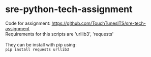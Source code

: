 # sre-python-tech-assignment
Code for assignment: https://github.com/TouchTunesITS/sre-tech-assignment
\
Requirements for this scripts are 'urllib3', 'requests'\
\
They can be install with pip using:\
`pip install requests urllib3`
